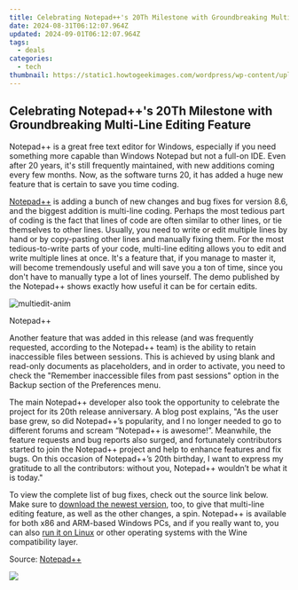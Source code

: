 ```yaml
---
title: Celebrating Notepad++'s 20Th Milestone with Groundbreaking Multi-Line Editing Feature
date: 2024-08-31T06:12:07.964Z
updated: 2024-09-01T06:12:07.964Z
tags:
  - deals
categories:
  - tech
thumbnail: https://static1.howtogeekimages.com/wordpress/wp-content/uploads/2023/05/notepad-plus-plus-2.jpg
---
```


## Celebrating Notepad++'s 20Th Milestone with Groundbreaking Multi-Line Editing Feature

Notepad++ is a great free text editor for Windows, especially if you need something more capable than Windows Notepad but not a full-on IDE. Even after 20 years, it's still frequently maintained, with new additions coming every few months. Now, as the software turns 20, it has added a huge new feature that is certain to save you time coding.

[Notepad++](https://instagram-video-files.techidaily.com/updated-2024-approved-top-10-best-apps-for-editing-igtv-vertical-videos/) is adding a bunch of new changes and bug fixes for version 8.6, and the biggest addition is multi-line coding. Perhaps the most tedious part of coding is the fact that lines of code are often similar to other lines, or tie themselves to other lines. Usually, you need to write or edit multiple lines by hand or by copy-pasting other lines and manually fixing them. For the most tedious-to-write parts of your code, multi-line editing allows you to edit and write multiple lines at once. It's a feature that, if you manage to master it, will become tremendously useful and will save you a ton of time, since you don't have to manually type a lot of lines yourself. The demo published by the Notepad++ shows exactly how useful it can be for certain edits.

![multiedit-anim](https://static1.howtogeekimages.com/wordpress/wp-content/uploads/2023/11/multiedit-anim.gif) 

Notepad++

 Another feature that was added in this release (and was frequently requested, according to the Notepad++ team) is the ability to retain inaccessible files between sessions. This is achieved by using blank and read-only documents as placeholders, and in order to activate, you need to check the "Remember inaccessible files from past sessions" option in the Backup section of the Preferences menu.

 The main Notepad++ developer also took the opportunity to celebrate the project for its 20th release anniversary. A blog post explains, "As the user base grew, so did Notepad++’s popularity, and I no longer needed to go to different forums and scream “Notepad++ is awesome!”. Meanwhile, the feature requests and bug reports also surged, and fortunately contributors started to join the Notepad++ project and help to enhance features and fix bugs. On this occasion of Notepad++’s 20th birthday, I want to express my gratitude to all the contributors: without you, Notepad++ wouldn’t be what it is today."

 To view the complete list of bug fixes, check out the source link below. Make sure to [download the newest version](https://notepad-plus-plus.org/downloads/v8.6/), too, to give that multi-line editing feature, as well as the other changes, a spin. Notepad++ is available for both x86 and ARM-based Windows PCs, and if you really want to, you can also [run it on Linux](https://instagram-video-files.techidaily.com/updated-2024-approved-top-10-best-apps-for-editing-igtv-vertical-videos/) or other operating systems with the Wine compatibility layer.

 Source: [Notepad++](https://notepad-plus-plus.org/news/v86-20thyearanniversary/)

<ins class="adsbygoogle"
     style="display:block"
     data-ad-format="autorelaxed"
     data-ad-client="ca-pub-7571918770474297"
     data-ad-slot="1223367746"></ins>



<ins class="adsbygoogle"
     style="display:block"
     data-ad-client="ca-pub-7571918770474297"
     data-ad-slot="8358498916"
     data-ad-format="auto"
     data-full-width-responsive="true"></ins>



<!-- affiliate ads begin -->
<a href="https://shop.incomedia.eu/order/checkout.php?PRODS=12730965&QTY=1&AFFILIATE=108875&CART=1"><img src="https://incomedia.eu/files/images/affiliates/w5/03_WBSX5_728x90_red_CTA.jpg" border="0"></a>
<!-- affiliate ads end -->